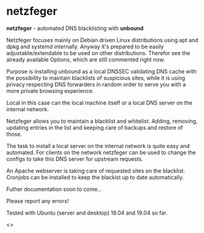# netzfeger
**netzfeger** - automated DNS blacklisting with **unbound**



Netzfeger focuses mainly on Debian driven Linux distributions using apt and dpkg and systemd internally.
Anyway it's prepared to be easily adjustable/extendable to be used on other distributions.
Therefor see the already available Options, which are still commented right now.


Purpose is installing unbound as a local DNSSEC validating DNS cache with the possibility to maintain blacklists of suspicious sites,
while it is using privacy respecting DNS forwarders in random order to serve you with a more private browsing experience.

Local in this case can the local machine itself or a local DNS server on the internal network.

Netzfeger allows you to maintain a blacklist and whitelist.
Adding, removing, updating entries in the list and keeping care of backups and restore of those.

The task to install a local server on the internal network is quite easy and automated.
For clients on the network netzfeger can be used to change the configs to take this DNS server for upstream requests.

An Apache webserver is taking care of requested sites on the blacklist.
Cronjobs can be installed to keep the blackist up to date automatically.


Futher documentation soon to come...


Please report any errors!


Tested with Ubuntu (server and desktop) 18.04 and 19.04 so far.



<<HELP text here>>





